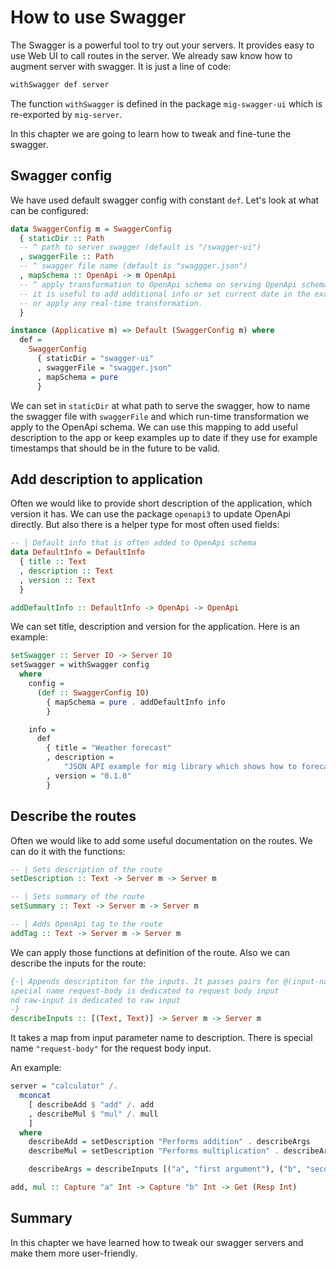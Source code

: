 # How to use Swagger

The Swagger is a powerful tool to try out your servers.
It provides easy to use Web UI to call routes in the server.
We already saw know how to augment server with swagger.
It is just a line of code:

```haskell
withSwagger def server
```

The function `withSwagger` is defined in the package `mig-swagger-ui`
which is re-exported by `mig-server`.


In this chapter we are going to learn how to tweak and fine-tune the swagger.

## Swagger config

We have used default swagger config with constant `def`.
Let's look at what can be configured:

```haskell
data SwaggerConfig m = SwaggerConfig
  { staticDir :: Path
  -- ^ path to server swagger (default is "/swagger-ui")
  , swaggerFile :: Path
  -- ^ swagger file name (default is "swaggger.json")
  , mapSchema :: OpenApi -> m OpenApi
  -- ^ apply transformation to OpenApi schema on serving OpenApi schema.
  -- it is useful to add additional info or set current date in the examples
  -- or apply any real-time transformation.
  }

instance (Applicative m) => Default (SwaggerConfig m) where
  def =
    SwaggerConfig
      { staticDir = "swagger-ui"
      , swaggerFile = "swagger.json"
      , mapSchema = pure
      }
```

We can set in `staticDir` at what path to serve the swagger,
how to name the swagger file with `swaggerFile` and
which run-time transformation we apply to the OpenApi schema.
We can use this mapping to add useful description to the app
or keep examples up to date if they use for example timestamps
that should be in the future to be valid.

## Add description to application

Often we would like to provide short description of the application,
which version it has. We can use the package `openapi3` to update OpenApi 
directly. But also there is a helper type for most often used fields:

```haskell
-- | Default info that is often added to OpenApi schema
data DefaultInfo = DefaultInfo
  { title :: Text
  , description :: Text
  , version :: Text
  }

addDefaultInfo :: DefaultInfo -> OpenApi -> OpenApi
```

We can set title, description and version for the application.
Here is an example:

```haskell
setSwagger :: Server IO -> Server IO
setSwagger = withSwagger config
  where
    config =
      (def :: SwaggerConfig IO)
        { mapSchema = pure . addDefaultInfo info
        }

    info =
      def
        { title = "Weather forecast"
        , description =
            "JSON API example for mig library which shows how to forecast weather to authorized users"
        , version = "0.1.0"
        }
```

## Describe the routes

Often we would like to add some useful documentation on the routes.
We can do it with the functions:

```haskell
-- | Sets description of the route
setDescription :: Text -> Server m -> Server m

-- | Sets summary of the route
setSummary :: Text -> Server m -> Server m

-- | Adds OpenApi tag to the route
addTag :: Text -> Server m -> Server m
```

We can apply those functions at definition of the route.
Also we can describe the inputs for the route:

```haskell
{-| Appends descriptiton for the inputs. It passes pairs for @(input-name, input-description)@.
special name request-body is dedicated to request body input
nd raw-input is dedicated to raw input
-}
describeInputs :: [(Text, Text)] -> Server m -> Server m
```

It takes a map from input parameter name to description. There is special name `"request-body"`
for the request body input.

An example:

```haskell
server = "calculator" /.
  mconcat
    [ describeAdd $ "add" /. add
    , describeMul $ "mul" /. mull
    ]
  where
    describeAdd = setDescription "Performs addition" . describeArgs
    describeMul = setDescription "Performs multiplication" . describeArgs

    describeArgs = describeInputs [("a", "first argument"), ("b", "second argument")]

add, mul :: Capture "a" Int -> Capture "b" Int -> Get (Resp Int)
```

## Summary

In this chapter we have learned how to tweak our swagger servers and make them more user-friendly.
